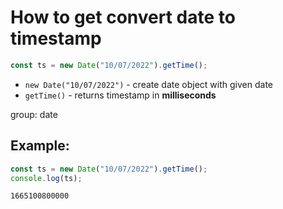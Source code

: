 # How to get convert date to timestamp

```js
const ts = new Date("10/07/2022").getTime();
```

- `new Date("10/07/2022")` - create date object with given date
- `getTime()` - returns timestamp in **milliseconds**

group: date

## Example: 
```js
const ts = new Date("10/07/2022").getTime();
console.log(ts);
```
```
1665100800000

```

